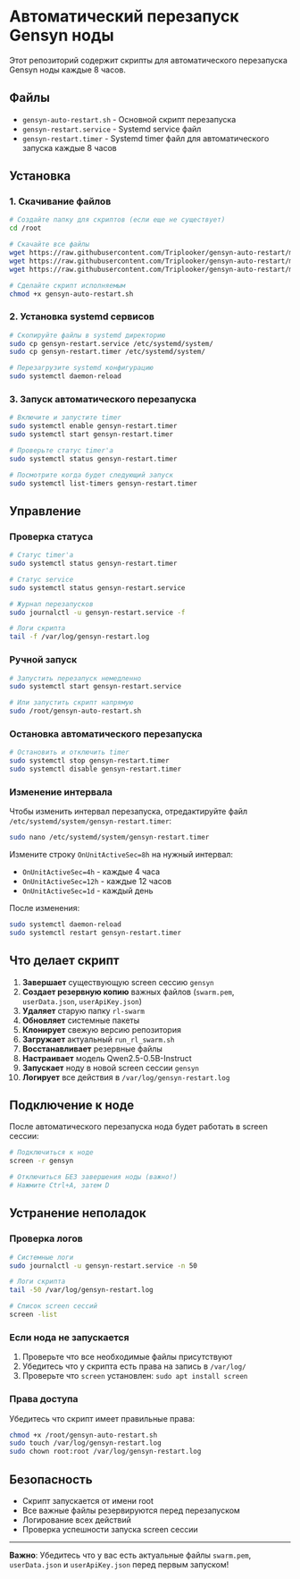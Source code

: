 # Автоматический перезапуск Gensyn ноды

Этот репозиторий содержит скрипты для автоматического перезапуска Gensyn ноды каждые 8 часов.

## Файлы

- `gensyn-auto-restart.sh` - Основной скрипт перезапуска
- `gensyn-restart.service` - Systemd service файл
- `gensyn-restart.timer` - Systemd timer файл для автоматического запуска каждые 8 часов

## Установка

### 1. Скачивание файлов

```bash
# Создайте папку для скриптов (если еще не существует)
cd /root

# Скачайте все файлы
wget https://raw.githubusercontent.com/Triplooker/gensyn-auto-restart/main/gensyn-auto-restart.sh
wget https://raw.githubusercontent.com/Triplooker/gensyn-auto-restart/main/gensyn-restart.service
wget https://raw.githubusercontent.com/Triplooker/gensyn-auto-restart/main/gensyn-restart.timer

# Сделайте скрипт исполняемым
chmod +x gensyn-auto-restart.sh
```

### 2. Установка systemd сервисов

```bash
# Скопируйте файлы в systemd директорию
sudo cp gensyn-restart.service /etc/systemd/system/
sudo cp gensyn-restart.timer /etc/systemd/system/

# Перезагрузите systemd конфигурацию
sudo systemctl daemon-reload
```

### 3. Запуск автоматического перезапуска

```bash
# Включите и запустите timer
sudo systemctl enable gensyn-restart.timer
sudo systemctl start gensyn-restart.timer

# Проверьте статус timer'а
sudo systemctl status gensyn-restart.timer

# Посмотрите когда будет следующий запуск
sudo systemctl list-timers gensyn-restart.timer
```

## Управление

### Проверка статуса

```bash
# Статус timer'а
sudo systemctl status gensyn-restart.timer

# Статус service
sudo systemctl status gensyn-restart.service

# Журнал перезапусков
sudo journalctl -u gensyn-restart.service -f

# Логи скрипта
tail -f /var/log/gensyn-restart.log
```

### Ручной запуск

```bash
# Запустить перезапуск немедленно
sudo systemctl start gensyn-restart.service

# Или запустить скрипт напрямую
sudo /root/gensyn-auto-restart.sh
```

### Остановка автоматического перезапуска

```bash
# Остановить и отключить timer
sudo systemctl stop gensyn-restart.timer
sudo systemctl disable gensyn-restart.timer
```

### Изменение интервала

Чтобы изменить интервал перезапуска, отредактируйте файл `/etc/systemd/system/gensyn-restart.timer`:

```bash
sudo nano /etc/systemd/system/gensyn-restart.timer
```

Измените строку `OnUnitActiveSec=8h` на нужный интервал:
- `OnUnitActiveSec=4h` - каждые 4 часа
- `OnUnitActiveSec=12h` - каждые 12 часов
- `OnUnitActiveSec=1d` - каждый день

После изменения:
```bash
sudo systemctl daemon-reload
sudo systemctl restart gensyn-restart.timer
```

## Что делает скрипт

1. **Завершает** существующую screen сессию `gensyn`
2. **Создает резервную копию** важных файлов (`swarm.pem`, `userData.json`, `userApiKey.json`)
3. **Удаляет** старую папку `rl-swarm`
4. **Обновляет** системные пакеты
5. **Клонирует** свежую версию репозитория
6. **Загружает** актуальный `run_rl_swarm.sh`
7. **Восстанавливает** резервные файлы
8. **Настраивает** модель Qwen2.5-0.5B-Instruct
9. **Запускает** ноду в новой screen сессии `gensyn`
10. **Логирует** все действия в `/var/log/gensyn-restart.log`

## Подключение к ноде

После автоматического перезапуска нода будет работать в screen сессии:

```bash
# Подключиться к ноде
screen -r gensyn

# Отключиться БЕЗ завершения ноды (важно!)
# Нажмите Ctrl+A, затем D
```

## Устранение неполадок

### Проверка логов

```bash
# Системные логи
sudo journalctl -u gensyn-restart.service -n 50

# Логи скрипта
tail -50 /var/log/gensyn-restart.log

# Список screen сессий
screen -list
```

### Если нода не запускается

1. Проверьте что все необходимые файлы присутствуют
2. Убедитесь что у скрипта есть права на запись в `/var/log/`
3. Проверьте что `screen` установлен: `sudo apt install screen`

### Права доступа

Убедитесь что скрипт имеет правильные права:

```bash
chmod +x /root/gensyn-auto-restart.sh
sudo touch /var/log/gensyn-restart.log
sudo chown root:root /var/log/gensyn-restart.log
```

## Безопасность

- Скрипт запускается от имени root
- Все важные файлы резервируются перед перезапуском
- Логирование всех действий
- Проверка успешности запуска screen сессии

---

**Важно**: Убедитесь что у вас есть актуальные файлы `swarm.pem`, `userData.json` и `userApiKey.json` перед первым запуском!
